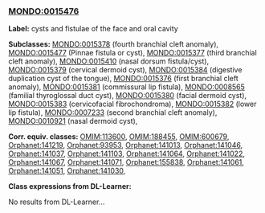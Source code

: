 
### [MONDO:0015476](http://purl.obolibrary.org/obo/MONDO_0015476)
**Label:** cysts and fistulae of the face and oral cavity

**Subclasses:** [MONDO:0015378](http://purl.obolibrary.org/obo/MONDO_0015378) (fourth branchial cleft anomaly), [MONDO:0015477](http://purl.obolibrary.org/obo/MONDO_0015477) (Pinnae fistula or cyst), [MONDO:0015377](http://purl.obolibrary.org/obo/MONDO_0015377) (third branchial cleft anomaly), [MONDO:0015410](http://purl.obolibrary.org/obo/MONDO_0015410) (nasal dorsum fistula/cyst), [MONDO:0015379](http://purl.obolibrary.org/obo/MONDO_0015379) (cervical dermoid cyst), [MONDO:0015384](http://purl.obolibrary.org/obo/MONDO_0015384) (digestive duplication cyst of the tongue), [MONDO:0015376](http://purl.obolibrary.org/obo/MONDO_0015376) (first branchial cleft anomaly), [MONDO:0015381](http://purl.obolibrary.org/obo/MONDO_0015381) (commissural lip fistula), [MONDO:0008565](http://purl.obolibrary.org/obo/MONDO_0008565) (familial thyroglossal duct cyst), [MONDO:0015380](http://purl.obolibrary.org/obo/MONDO_0015380) (facial dermoid cyst), [MONDO:0015383](http://purl.obolibrary.org/obo/MONDO_0015383) (cervicofacial fibrochondroma), [MONDO:0015382](http://purl.obolibrary.org/obo/MONDO_0015382) (lower lip fistula), [MONDO:0007233](http://purl.obolibrary.org/obo/MONDO_0007233) (second branchial cleft anomaly), [MONDO:0010921](http://purl.obolibrary.org/obo/MONDO_0010921) (nasal dermoid cyst), 

**Corr. equiv. classes:** [OMIM:113600](http://purl.obolibrary.org/obo/OMIM_113600), [OMIM:188455](http://purl.obolibrary.org/obo/OMIM_188455), [OMIM:600679](http://purl.obolibrary.org/obo/OMIM_600679), [Orphanet:141219](http://www.orpha.net/ORDO/Orphanet_141219), [Orphanet:93953](http://www.orpha.net/ORDO/Orphanet_93953), [Orphanet:141013](http://www.orpha.net/ORDO/Orphanet_141013), [Orphanet:141046](http://www.orpha.net/ORDO/Orphanet_141046), [Orphanet:141037](http://www.orpha.net/ORDO/Orphanet_141037), [Orphanet:141103](http://www.orpha.net/ORDO/Orphanet_141103), [Orphanet:141064](http://www.orpha.net/ORDO/Orphanet_141064), [Orphanet:141022](http://www.orpha.net/ORDO/Orphanet_141022), [Orphanet:141067](http://www.orpha.net/ORDO/Orphanet_141067), [Orphanet:141071](http://www.orpha.net/ORDO/Orphanet_141071), [Orphanet:155838](http://www.orpha.net/ORDO/Orphanet_155838), [Orphanet:141061](http://www.orpha.net/ORDO/Orphanet_141061), [Orphanet:141051](http://www.orpha.net/ORDO/Orphanet_141051), [Orphanet:141030](http://www.orpha.net/ORDO/Orphanet_141030), 

**Class expressions from DL-Learner:**

No results from DL-Learner...



